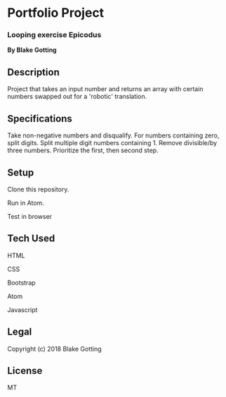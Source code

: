 # Portfolio Project
### Looping exercise Epicodus

**By Blake Gotting**

## Description
Project that takes an input number and returns an array with certain numbers swapped out for a 'robotic' translation.

## Specifications

Take non-negative numbers and disqualify.
For numbers containing zero, split digits.
Split multiple digit numbers containing 1.
Remove divisible/by three numbers.
Prioritize the first, then second step.


## Setup
Clone this repository.

Run in Atom.

Test in browser


## Tech Used
HTML

CSS

Bootstrap

Atom

Javascript

## Legal
Copyright (c) 2018 Blake Gotting

## License
MT
